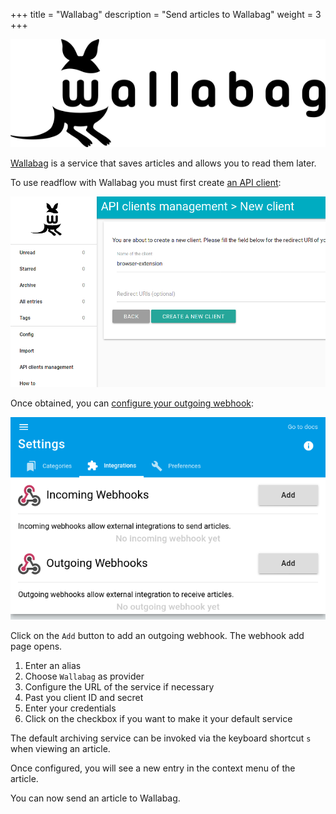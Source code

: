+++
title = "Wallabag"
description = "Send articles to Wallabag"
weight = 3
+++

![](images/wallabag.webp)

[Wallabag](https://www.wallabag.org) is a service that saves articles and allows you to read them later.

To use readflow with Wallabag you must first create [an API client](https://doc.wallabag.org/fr/developer/api/oauth.html):

![](images/api-credentials.png)

Once obtained, you can [configure your outgoing webhook](https://readflow.app/settings/integrations):

![](../../incoming-webhook/images/integrations.png)

Click on the `Add` button to add an outgoing webhook.
The webhook add page opens.

1. Enter an alias
1. Choose `Wallabag` as provider
1. Configure the URL of the service if necessary
1. Past you client ID and secret
1. Enter your credentials
1. Click on the checkbox if you want to make it your default service

The default archiving service can be invoked via the keyboard shortcut `s` when viewing an article.

Once configured, you will see a new entry in the context menu of the article.

You can now send an article to Wallabag.
